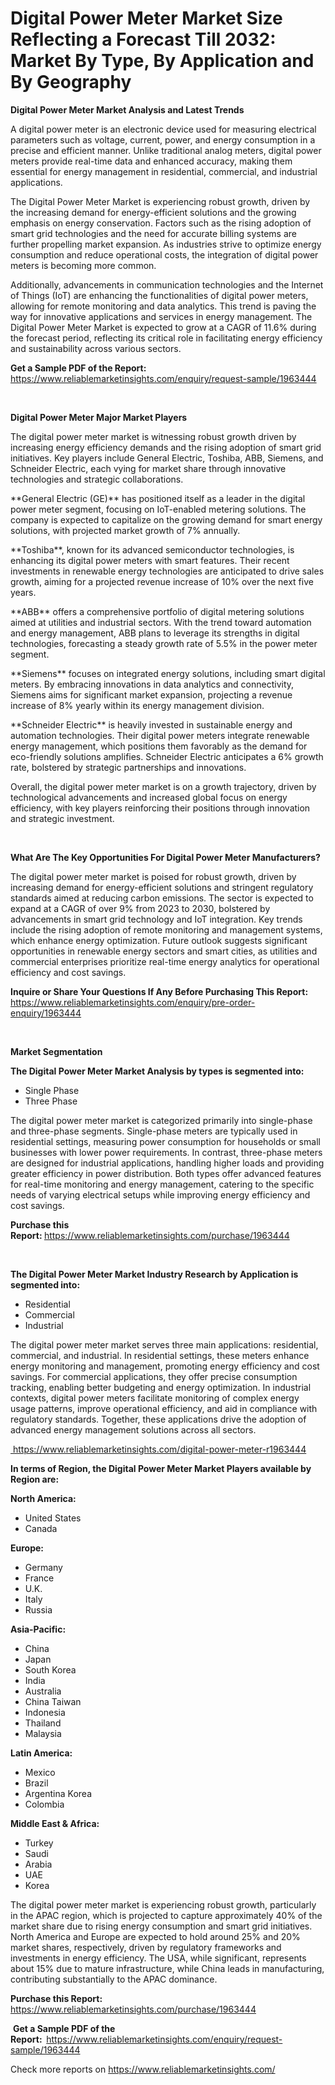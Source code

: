 <p><h1>Digital Power Meter Market Size Reflecting a Forecast Till 2032: Market By Type, By Application and By Geography</h1></p><p><strong>Digital Power Meter Market Analysis and Latest Trends</strong></p>
<p><p>A digital power meter is an electronic device used for measuring electrical parameters such as voltage, current, power, and energy consumption in a precise and efficient manner. Unlike traditional analog meters, digital power meters provide real-time data and enhanced accuracy, making them essential for energy management in residential, commercial, and industrial applications.</p><p>The Digital Power Meter Market is experiencing robust growth, driven by the increasing demand for energy-efficient solutions and the growing emphasis on energy conservation. Factors such as the rising adoption of smart grid technologies and the need for accurate billing systems are further propelling market expansion. As industries strive to optimize energy consumption and reduce operational costs, the integration of digital power meters is becoming more common.</p><p>Additionally, advancements in communication technologies and the Internet of Things (IoT) are enhancing the functionalities of digital power meters, allowing for remote monitoring and data analytics. This trend is paving the way for innovative applications and services in energy management. The Digital Power Meter Market is expected to grow at a CAGR of 11.6% during the forecast period, reflecting its critical role in facilitating energy efficiency and sustainability across various sectors.</p></p>
<p><strong>Get a Sample PDF of the Report:&nbsp;</strong> <a href="https://www.reliablemarketinsights.com/enquiry/request-sample/1963444?utm_campaign=2345&utm_medium=2&utm_source=Github&utm_content=ia&utm_term=14022025&utm_id=digital-power-meter">https://www.reliablemarketinsights.com/enquiry/request-sample/1963444</a></p>
<p>&nbsp;</p>
<p><strong>Digital Power Meter Major Market Players</strong></p>
<p><p>The digital power meter market is witnessing robust growth driven by increasing energy efficiency demands and the rising adoption of smart grid initiatives. Key players include General Electric, Toshiba, ABB, Siemens, and Schneider Electric, each vying for market share through innovative technologies and strategic collaborations.</p><p>**General Electric (GE)** has positioned itself as a leader in the digital power meter segment, focusing on IoT-enabled metering solutions. The company is expected to capitalize on the growing demand for smart energy solutions, with projected market growth of 7% annually. </p><p>**Toshiba**, known for its advanced semiconductor technologies, is enhancing its digital power meters with smart features. Their recent investments in renewable energy technologies are anticipated to drive sales growth, aiming for a projected revenue increase of 10% over the next five years.</p><p>**ABB** offers a comprehensive portfolio of digital metering solutions aimed at utilities and industrial sectors. With the trend toward automation and energy management, ABB plans to leverage its strengths in digital technologies, forecasting a steady growth rate of 5.5% in the power meter segment.</p><p>**Siemens** focuses on integrated energy solutions, including smart digital meters. By embracing innovations in data analytics and connectivity, Siemens aims for significant market expansion, projecting a revenue increase of 8% yearly within its energy management division.</p><p>**Schneider Electric** is heavily invested in sustainable energy and automation technologies. Their digital power meters integrate renewable energy management, which positions them favorably as the demand for eco-friendly solutions amplifies. Schneider Electric anticipates a 6% growth rate, bolstered by strategic partnerships and innovations.</p><p>Overall, the digital power meter market is on a growth trajectory, driven by technological advancements and increased global focus on energy efficiency, with key players reinforcing their positions through innovation and strategic investment.</p></p>
<p>&nbsp;</p>
<p><strong>What Are The Key Opportunities For Digital Power Meter Manufacturers?</strong></p>
<p><p>The digital power meter market is poised for robust growth, driven by increasing demand for energy-efficient solutions and stringent regulatory standards aimed at reducing carbon emissions. The sector is expected to expand at a CAGR of over 9% from 2023 to 2030, bolstered by advancements in smart grid technology and IoT integration. Key trends include the rising adoption of remote monitoring and management systems, which enhance energy optimization. Future outlook suggests significant opportunities in renewable energy sectors and smart cities, as utilities and commercial enterprises prioritize real-time energy analytics for operational efficiency and cost savings.</p></p>
<p><strong>Inquire or Share Your Questions If Any Before Purchasing This Report:</strong> <a href="https://www.reliablemarketinsights.com/enquiry/pre-order-enquiry/1963444?utm_campaign=2345&utm_medium=2&utm_source=Github&utm_content=ia&utm_term=14022025&utm_id=digital-power-meter">https://www.reliablemarketinsights.com/enquiry/pre-order-enquiry/1963444</a></p>
<p>&nbsp;</p>
<p><strong>Market Segmentation</strong></p>
<p><strong>The Digital Power Meter Market Analysis by types is segmented into:</strong></p>
<p><ul><li>Single Phase</li><li>Three Phase</li></ul></p>
<p><p>The digital power meter market is categorized primarily into single-phase and three-phase segments. Single-phase meters are typically used in residential settings, measuring power consumption for households or small businesses with lower power requirements. In contrast, three-phase meters are designed for industrial applications, handling higher loads and providing greater efficiency in power distribution. Both types offer advanced features for real-time monitoring and energy management, catering to the specific needs of varying electrical setups while improving energy efficiency and cost savings.</p></p>
<p><strong>Purchase this Report:&nbsp;</strong><a href="https://www.reliablemarketinsights.com/purchase/1963444?utm_campaign=2345&utm_medium=2&utm_source=Github&utm_content=ia&utm_term=14022025&utm_id=digital-power-meter">https://www.reliablemarketinsights.com/purchase/1963444</a></p>
<p>&nbsp;</p>
<p><strong>The Digital Power Meter Market Industry Research by Application is segmented into:</strong></p>
<p><ul><li>Residential</li><li>Commercial</li><li>Industrial</li></ul></p>
<p><p>The digital power meter market serves three main applications: residential, commercial, and industrial. In residential settings, these meters enhance energy monitoring and management, promoting energy efficiency and cost savings. For commercial applications, they offer precise consumption tracking, enabling better budgeting and energy optimization. In industrial contexts, digital power meters facilitate monitoring of complex energy usage patterns, improve operational efficiency, and aid in compliance with regulatory standards. Together, these applications drive the adoption of advanced energy management solutions across all sectors.</p></p>
<p><a href="https://www.reliablemarketinsights.com/digital-power-meter-r1963444?utm_campaign=2345&utm_medium=2&utm_source=Github&utm_content=ia&utm_term=14022025&utm_id=digital-power-meter">&nbsp;https://www.reliablemarketinsights.com/digital-power-meter-r1963444</a></p>
<p><strong>In terms of Region, the Digital Power Meter Market Players available by Region are:</strong></p>
<p>
    <p> <strong> North America: </strong>
        <ul>
            <li>United States</li>
            <li>Canada</li>
        </ul>
        </p> 
    <p> <strong> Europe: </strong>
        <ul>
            <li>Germany</li>
            <li>France</li>
            <li>U.K.</li>
            <li>Italy</li>
            <li>Russia</li>
        </ul>
        </p> 
    <p> <strong> Asia-Pacific: </strong>
        <ul>
            <li>China</li>
            <li>Japan</li>
            <li>South Korea</li>
            <li>India</li>
            <li>Australia</li>
            <li>China Taiwan</li>
            <li>Indonesia</li>
            <li>Thailand</li>
            <li>Malaysia</li>
        </ul>
        </p> 
    <p> <strong> Latin America: </strong>
        <ul>
            <li>Mexico</li>
            <li>Brazil</li>
            <li>Argentina Korea</li>
            <li>Colombia</li>
        </ul>
        </p> 
    <p> <strong> Middle East & Africa: </strong>
        <ul>
            <li>Turkey</li>
            <li>Saudi</li>
            <li>Arabia</li>
            <li>UAE</li>
            <li>Korea</li>
        </ul>
    </p>
    </p>
<p><p>The digital power meter market is experiencing robust growth, particularly in the APAC region, which is projected to capture approximately 40% of the market share due to rising energy consumption and smart grid initiatives. North America and Europe are expected to hold around 25% and 20% market shares, respectively, driven by regulatory frameworks and investments in energy efficiency. The USA, while significant, represents about 15% due to mature infrastructure, while China leads in manufacturing, contributing substantially to the APAC dominance.</p></p>
<p><strong>Purchase this Report: </strong><a href="https://www.reliablemarketinsights.com/purchase/1963444?utm_campaign=2345&utm_medium=2&utm_source=Github&utm_content=ia&utm_term=14022025&utm_id=digital-power-meter">https://www.reliablemarketinsights.com/purchase/1963444</a></p>
<p>&nbsp;<strong>Get a Sample PDF of the Report:&nbsp;&nbsp;</strong><a href="https://www.reliablemarketinsights.com/enquiry/request-sample/1963444?utm_campaign=2345&utm_medium=2&utm_source=Github&utm_content=ia&utm_term=14022025&utm_id=digital-power-meter">https://www.reliablemarketinsights.com/enquiry/request-sample/1963444</a></p>
<p><strong></strong></p>
<p>Check more reports on <a href="https://www.reliablemarketinsights.com/?utm_campaign=2345&utm_medium=2&utm_source=Github&utm_content=ia&utm_term=14022025&utm_id=digital-power-meter">https://www.reliablemarketinsights.com/</a></p>